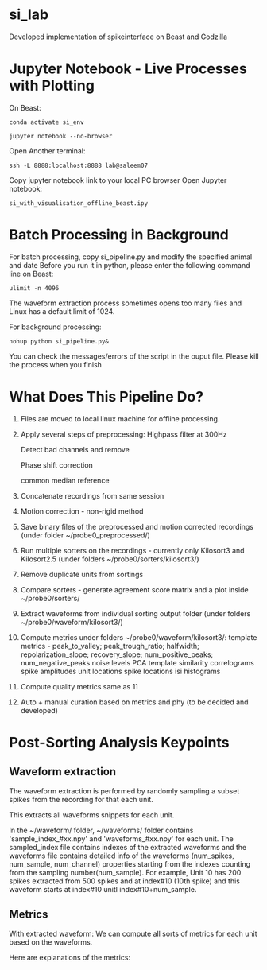 # si_lab
Developed implementation of spikeinterface on Beast and Godzilla

# Jupyter Notebook - Live Processes with Plotting
On Beast:

`conda activate si_env`

`jupyter notebook --no-browser`

Open Another terminal: 

`ssh -L 8888:localhost:8888 lab@saleem07`


Copy jupyter notebook link to your local PC browser
Open Jupyter notebook: 

`si_with_visualisation_offline_beast.ipy`



# Batch Processing in Background
For batch processing, copy si_pipeline.py and modify the specified animal and date
Before you run it in python, please enter the following command line on Beast:

`ulimit -n 4096`

The waveform extraction process sometimes opens too many files and Linux has a default limit of 1024.

For background processing:

`nohup python si_pipeline.py&`

You can check the messages/errors of the script in the ouput file. Please kill the process when you finish

# What Does This Pipeline Do?

1. Files are moved to local linux machine for offline processing.
2. Apply several steps of preprocessing:
     Highpass filter at 300Hz
     
     Detect bad channels and remove
     
     Phase shift correction
     
     common median reference
   
4. Concatenate recordings from same session
5. Motion correction - non-rigid method
6. Save binary files of the preprocessed and motion corrected recordings (under folder ~/probe0_preprocessed/)
7. Run multiple sorters on the recordings - currently only Kilosort3 and Kilosort2.5 (under folders ~/probe0/sorters/kilosort3/)
8. Remove duplicate units from sortings
9. Compare sorters - generate agreement score matrix and a plot inside ~/probe0/sorters/
10. Extract waveforms from individual sorting output folder (under folders ~/probe0/waveform/kilosort3/)
11. Compute metrics under folders ~/probe0/waveform/kilosort3/:
      template metrics - peak_to_valley; peak_trough_ratio; halfwidth; repolarization_slope; recovery_slope; num_positive_peaks; num_negative_peaks
      noise levels
      PCA
      template similarity
      correlograms
      spike amplitudes
      unit locations
      spike locations
      isi histograms

12. Compute quality metrics same as 11
13. Auto + manual curation based on metrics and phy (to be decided and developed)

# Post-Sorting Analysis Keypoints

## Waveform extraction
The waveform extraction is performed by randomly sampling a subset spikes from the recording for that each unit.

This extracts all waveforms snippets for each unit.

In the ~/waveform/ folder, ~/waveforms/ folder contains 'sample_index_#xx.npy' and 'waveforms_#xx.npy' for each unit.
The sampled_index file contains indexes of the extracted waveforms and the waveforms file contains detailed info of the waveforms (num_spikes, num_sample, num_channel) properties starting from the indexes counting from the sampling number(num_sample).
For example, Unit 10 has 200 spikes extracted from 500 spikes and at index#10 (10th spike) and this waveform starts at index#10 unitl index#10+num_sample.

## Metrics
With extracted waveform:
We can compute all sorts of metrics for each unit based on the waveforms.

Here are explanations of the metrics:
